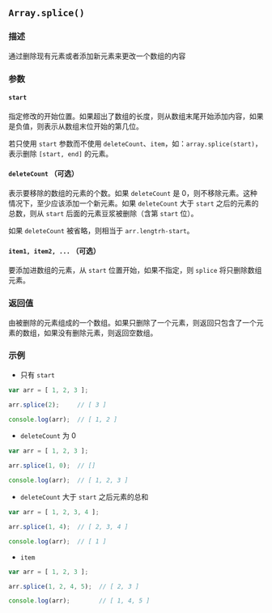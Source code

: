 ## `Array.splice()`

### 描述

通过删除现有元素或者添加新元素来更改一个数组的内容

### 参数

#### `start`

指定修改的开始位置。如果超出了数组的长度，则从数组末尾开始添加内容，如果是负值，则表示从数组末位开始的第几位。

若只使用 `start` 参数而不使用 `deleteCount`、`item`，如：`array.splice(start)`，表示删除 `[start, end]` 的元素。

#### `deleteCount` （可选）

表示要移除的数组的元素的个数。如果 `deleteCount` 是 0，则不移除元素。这种情况下，至少应该添加一个新元素。如果 `deleteCount` 大于 `start` 之后的元素的总数，则从 `start` 后面的元素豆浆被删除（含第 `start` 位）。

如果 `deleteCount` 被省略，则相当于 `arr.lengtrh-start`。

#### `item1, item2, ...` （可选）

要添加进数组的元素，从 `start` 位置开始，如果不指定，则 `splice` 将只删除数组元素。


### 返回值

由被删除的元素组成的一个数组。如果只删除了一个元素，则返回只包含了一个元素的数组，如果没有删除元素，则返回空数组。

### 示例

+ 只有 `start`

```js
var arr = [ 1, 2, 3 ];

arr.splice(2);     // [ 3 ]

console.log(arr);  // [ 1, 2 ] 
```

+ `deleteCount` 为 0

```js
var arr = [ 1, 2, 3 ];

arr.splice(1, 0);  // []

console.log(arr);  // [ 1, 2, 3 ]

```

+ `deleteCount` 大于 `start` 之后元素的总和

```js
var arr = [ 1, 2, 3, 4 ];

arr.splice(1, 4);  // [ 2, 3, 4 ]

console.log(arr);  // [ 1 ]
```

+ `item`

```js
var arr = [ 1, 2, 3 ];

arr.splice(1, 2, 4, 5);  // [ 2, 3 ]

console.log(arr);        // [ 1, 4, 5 ]
```



